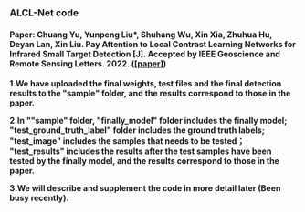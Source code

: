 ### ALCL-Net code   
#### Paper: **Chuang Yu**, Yunpeng Liu*, Shuhang Wu, Xin Xia, Zhuhua Hu, Deyan Lan, Xin Liu. Pay Attention to Local Contrast Learning Networks for Infrared Small Target Detection [J]. Accepted by IEEE Geoscience and Remote Sensing Letters. 2022. ([[paper](https://ieeexplore.ieee.org/document/9785618)])  

**1.We have uploaded the final weights, test files and the final detection results to the "sample" folder, and the results correspond to those in the paper.**     

**2.In ""sample" folder, "finally_model" folder includes the finally model; "test_ground_truth_label" folder includes the ground truth labels; "test_image" includes the samples that needs to be tested； "test_results" includes the results after the test samples have been tested by the finally model, and the results correspond to those in the paper.**

**3.We will describe and supplement the code in more detail later (Been busy recently).**
